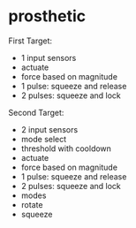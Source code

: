# prosthetic

First Target:

* 1 input sensors
 * actuate
  * force based on magnitude
  * 1 pulse: squeeze and release
  * 2 pulses: squeeze and lock

Second Target:

* 2 input sensors
 * mode select
  * threshold with cooldown
 * actuate
  * force based on magnitude
  * 1 pulse: squeeze and release
  * 2 pulses: squeeze and lock
* modes
 * rotate
 * squeeze